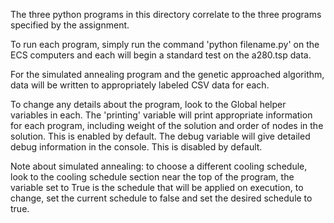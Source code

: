 The three python programs in this directory correlate to the three programs
specified by the assignment. 

To run each program, simply run the command 'python filename.py' on the ECS
computers and each will begin a standard test on the a280.tsp data. 

For the simulated annealing program and the genetic approached algorithm, 
data will be written to appropriately labeled CSV data for each. 

To change any details about the program, look to the Global helper variables in each. 
The 'printing' variable will print appropriate information for each program, including
weight of the solution and order of nodes in the solution. This is enabled by default. 
The debug variable will give detailed debug information in the console. This is disabled
by default. 

Note about simulated annealing: to choose a different cooling schedule, look to the 
cooling schedule section near the top of the program, the variable set to True is the 
schedule that will be applied on execution, to change, set the current schedule to false and 
set the desired schedule to true. 
